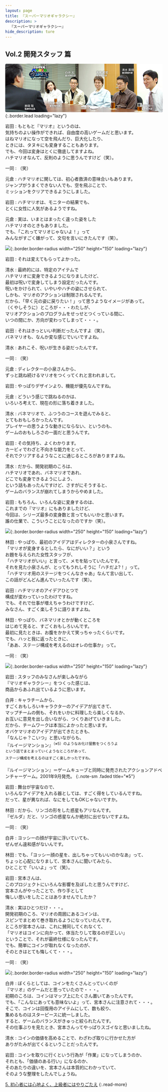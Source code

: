```yaml
---
layout: page
title: 『スーパーマリオギャラクシー』
description: >
  『スーパーマリオギャラクシー』
hide_description: ture
---
```


## Vol.2 開発スタッフ 篇

![](/interviews/jp/wii/rmgj/vol2/img/mainvisual.jpg){:.border.lead loading="lazy"}

岩田
: もともと『マリオ』というのは、<br>気持ちのよい操作ができれば、自由度の高いゲームだと思います。<br>はねマリオになって空を飛んだり、巨大化したり、<br>ときには、タヌキにも変身することもあります。<br>でも、今回は変身はとくに徹底してますよね。<br>ハチマリオなんて、反則のように思うんですけど（笑）。

一同
: （笑）

元倉
: ハチマリオに関しては、初心者救済の意味合いもあります。<br>ジャンプがうまくできない人でも、空を飛ぶことで、<br>ミッションをクリアできるようにしました。

岩田
: ハチマリオは、モニターの結果でも、<br>とくに女性に人気があるようですね。

元倉
: 実は、いまとはまったく違った姿をした<br>ハチマリオのときもありました。<br>でも、「これってマリオじゃないよ！」って<br>みんながすごく嫌がって、文句を言いにきたんです（笑）。

![](/interviews/jp/wii/rmgj/vol2/img/photo12.jpg){:.border.border-radius width="250" height="150" loading="lazy"}

岩田
: それは変えてもらってよかった。

清水
: 最終的には、特定のアイテムで<br>ハチマリオに変身できるようになりましたけど、<br>最初は呪いで変身してしまう設定だったんです。<br>呪いをかけられて、いやいやハチの姿にさせられて、<br>しかも、マリオのアクションは制限されるんです。<br>だから、「早く元の姿に戻りたい！」って思うようなイメージがあって。<br>（くやしそうに）ところが・・・わたしが、<br>マリオアクションのプログラムをせっせとつくっている間に、<br>いつの間にか、方向が変わってしまって・・・。

岩田
: それはきっといい判断だったんですよ（笑）。<br>バネマリオも、なんか変な感じでいいですよね。

清水
: あれこそ、呪いが生きる姿だったんです。

一同
: （笑）

元倉
: ディレクターの小泉さんから、<br>ずっと跳ね続けるマリオをつくってくれと言われまして。

岩田
: やっぱりデザインより、機能が優先なんですね。

元倉
: どういう感じで跳ねるのかは、<br>いろいろ考えて、現在の形に落ち着きました。

清水
: バネマリオで、ふつうのコースを遊んでみると、<br>とてもおもしろかったんです。<br>プレイヤーの思うような動きにならない、というのも、<br>ゲームのおもしろさの一面だと思うんです。

岩田
: その気持ち、よくわかります。<br>カービィでわざと不向きな能力をとって、<br>それでクリアするようなことに通じるところがありますよね。

清水
: だから、開発初期のころは、<br>ハチマリオであれ、バネマリオであれ、<br>どこでも変身できるようにしよう、<br>という話もあったんですけど、さすがにそうすると、<br>ゲームのバランスが崩れてしまうからやめました。

岩田
: もちろん、いろんな姿に変身するのは、<br>これまでの『マリオ』にもありましたけど、<br>今回は、シリーズ最多の変身数と言ってもいいかと思います。<br>誰の仕業で、こういうことになったのですか（笑）。

![](/interviews/jp/wii/rmgj/vol2/img/photo13.jpg){:.border.border-radius width="250" height="150" loading="lazy"}

林田
: やっぱり、最初のアイデアはディレクターの小泉さんですね。<br>「マリオが変身するとしたら、なにがいい？」という<br>お題を与えられた女性スタッフが、<br>「ハチマリオがいい」と言って、メモを貼っていたんです。<br>それを見た小泉さんが、とってもうれしそうに「ハチだよ?！」って。<br>「ハチマリオ用のステージをつくんなきゃあ」なんて言い出して、<br>この話がどんどん進んでいったんです（笑）。

岩田
: ハチマリオのアイデアひとつで<br>構成が変わっていったわけですね。<br>でも、それで仕事が増えちゃうわけですけど、<br>みなさん、すごく楽しそうに語りますよね。

林田
: やっぱり、バネマリオとかが動くところを<br>はじめて見ると、すごくおもしろいんです。<br>最初に見たときは、お腹をかかえて笑っちゃったくらいです。<br>でも、ハッと我に返ったときに、<br>「ああ、ステージ構成を考えるのはオレの仕事か」って。

一同
: （笑）

![](/interviews/jp/wii/rmgj/vol2/img/photo14.jpg){:.border.border-radius width="250" height="150" loading="lazy"}

岩田
: スタッフのみなさんが楽しみながら<br>『マリオギャラクシー』をつくった感じは、<br>商品からあふれ出ているように思います。

白井
: キャラチームから、<br>すごくおもしろいキャラクターのアイデアが出てきて、<br>マップチームの側も、それをいかに料理したら楽しくなるか、<br>お互いに意見を出し合いながら、つくりあげていきました。<br>だから、チームワークは本当によかったと思います。<br>オバケマリオのアイデアが出てきたときも、<br>「なんじゃ？こいつ」と思いながらも、<br>『ルイージマンション』<SUP>（※5）のようなお化け屋敷をつくろうよ<br>という話でまとまっていくようなところがあって、<br>ステージ構成を考えるのはすごく楽しかったですね。

『ルイージマンション』＝ゲームキューブと同時に発売されたアクションアドベンチャーゲーム。2001年9月発売。
{:.note-sm .faded title="※5"}

岩田
: 舞台が宇宙なので、<br>いろんなアイデアを入れる器としては、すごく得をしているんですね。<br>だって、星が異なれば、なにをしてもOKじゃないですか。

林田
: だから、リンゴの形をした惑星もアリなんです。<br>『ゼルダ』だと、リンゴの惑星なんか絶対に出せないですよね。

一同
: （笑）

白井
: ヨッシーの顔が宇宙に浮いていても、<br>ぜんぜん違和感がないんです。

林田
: でも、「ヨッシー顔の星を、出しちゃってもいいのかなあ」って、<br>ちょっと心配になりまして、宮本さんに聞いてみたら、<br>ひとことで「いいよ」って（笑）。

岩田
: 宮本さんは、<br>このプロジェクトにいろんな影響を及ぼしたと思うんですけど、<br>宮本さんがやったことで、作り手として<br>悔しい思いをしたことはありませんでしたか？

清水
: 実はひとつだけ・・・。<br>開発初期のころ、マリオの周囲にあるコインは、<br>スピンでまとめて巻き取れるようになっていたんです。<br>ところが宮本さんは、これに賛同してくれなくて、<br>「マリオはコインに向かって、体当たりして取るのが正しい」<br>ということで、それが最終仕様になったんです。<br>でも、簡単にコインが取れなくなったのが、<br>そのときはとても悔しくて・・・。

一同
: （笑）

![](/interviews/jp/wii/rmgj/vol2/img/photo15.jpg){:.border.border-radius width="250" height="150" loading="lazy"}

白井
: ぼくらとしては、コインをたくさんとっていくのが<br>『マリオ』のゲームだと思っていたので・・・。<br>初期のころは、コインはマップ上にたくさん置いてあったんです。<br>でも、「こんなにあっても意味ないよ」って、宮本さんに注意されて・・・。<br>そこで、コインは回復用のアイテムにして、数も絞り、<br>集めるものはスターピースに統一しました。<br>すると、ゲームのバランスがきゅっと絞られたんです。<br>その仕事ぶりを見たとき、宮本さんってやっぱりスゴイなと思いましたね。

清水
: コインの価値を高めることで、わざわざ取りに行かせた方が<br>ありがたみが出てくるということだったんです。

岩田
: コインを取りに行くという行為が「作業」になってしまうのか、<br>それとも、「価値のある行い」になるのか、<br>そのあたりの違いを、宮本さんは本質的にわかっていて、<br>そのような整理をしたんでしょうね。

[5. 初心者には心地よく、上級者にはやりごたえ](5.md)
{:.read-more}

